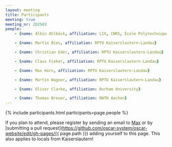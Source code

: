 ```yaml
---
layout: meeting
title: Participants
meeting: true
meeting_nr: 202503
people:
    - {name: Albin Ahlbäck, affiliation: LIX, CNRS, École Polytechnique}

    - {name: Martin Bies, affiliation: RPTU Kaiserslautern-Landau}

    - {name: Christian Eder, affiliation: RPTU Kaiserslautern-Landau}

    - {name: Claus Fieker, affiliation: RPTU Kaiserslautern-Landau}

    - {name: Max Horn, affiliation: RPTU Kaiserslautern-Landau}

    - {name: Martin Wagner, affiliation: RPTU Kaiserslautern-Landau}

    - {name: Oliver Clarke, affiliation: Durham University}

    - {name: Thomas Breuer, affiliation: RWTH Aachen}
---
```


{% include participants.html participants=page.people %}

If you plan to attend, please register by sending an email
to [Max](mailto:mhorn@rptu.de) or by
[submitting a pull request](https://github.com/oscar-system/oscar-website/edit/gh-pages/{{ page.path }})
adding yourself to this page.
This also applies to locals from Kaiserslautern!

